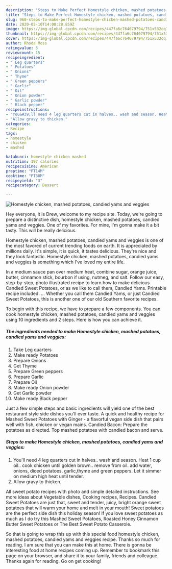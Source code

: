 ```yaml
---
description: "Steps to Make Perfect Homestyle chicken, mashed potatoes, candied yams and veggies"
title: "Steps to Make Perfect Homestyle chicken, mashed potatoes, candied yams and veggies"
slug: 960-steps-to-make-perfect-homestyle-chicken-mashed-potatoes-candied-yams-and-veggies
date: 2020-05-10T14:00:28.859Z
image: https://img-global.cpcdn.com/recipes/447fa6c764679794/751x532cq70/homestyle-chicken-mashed-potatoes-candied-yams-and-veggies-recipe-main-photo.jpg
thumbnail: https://img-global.cpcdn.com/recipes/447fa6c764679794/751x532cq70/homestyle-chicken-mashed-potatoes-candied-yams-and-veggies-recipe-main-photo.jpg
cover: https://img-global.cpcdn.com/recipes/447fa6c764679794/751x532cq70/homestyle-chicken-mashed-potatoes-candied-yams-and-veggies-recipe-main-photo.jpg
author: Rhoda Moss
ratingvalue: 5
reviewcount: 15
recipeingredient:
- " Leg quarters"
- " Potatoes"
- " Onions"
- " Thyme"
- " Green peppers"
- " Garlic"
- " Oil"
- " Onion powder"
- " Garlic powder"
- " Black pepper"
recipeinstructions:
- "You&#39;ll need 4 leg quarters cut in halves.. wash and season. Heat 1 cup oil.. cook chicken until golden brown.. remove from oil. add water, onions, diced potatoes, garlic,thyme and green peppers. Let it simmer on medium high heat until tender."
- "Allow gravy to thicken."
categories:
- Recipe
tags:
- homestyle
- chicken
- mashed

katakunci: homestyle chicken mashed 
nutrition: 197 calories
recipecuisine: American
preptime: "PT14M"
cooktime: "PT38M"
recipeyield: "3"
recipecategory: Dessert

---
```



![Homestyle chicken, mashed potatoes, candied yams and veggies](https://img-global.cpcdn.com/recipes/447fa6c764679794/751x532cq70/homestyle-chicken-mashed-potatoes-candied-yams-and-veggies-recipe-main-photo.jpg)

Hey everyone, it is Drew, welcome to my recipe site. Today, we're going to prepare a distinctive dish, homestyle chicken, mashed potatoes, candied yams and veggies. One of my favorites. For mine, I'm gonna make it a bit tasty. This will be really delicious.

Homestyle chicken, mashed potatoes, candied yams and veggies is one of the most favored of current trending foods on earth. It is appreciated by millions daily. It's simple, it is quick, it tastes delicious. They're nice and they look fantastic. Homestyle chicken, mashed potatoes, candied yams and veggies is something which I've loved my entire life.

In a medium sauce pan over medium heat, combine sugar, orange juice, butter, cinnamon stick, bourbon if using, nutmeg, and salt. Follow our easy, step-by-step, photo illustrated recipe to learn how to make delicious Candied Sweet Potatoes, or as we like to call them, Candied Yams. Printable recipe included. … Whether you call them Candied Yams, or just Candied Sweet Potatoes, this is another one of our old Southern favorite recipes.


To begin with this recipe, we have to prepare a few components. You can cook homestyle chicken, mashed potatoes, candied yams and veggies using 10 ingredients and 2 steps. Here is how you can achieve it.

<!--inarticleads1-->

##### The ingredients needed to make Homestyle chicken, mashed potatoes, candied yams and veggies:

1. Take  Leg quarters
1. Make ready  Potatoes
1. Prepare  Onions
1. Get  Thyme
1. Prepare  Green peppers
1. Prepare  Garlic
1. Prepare  Oil
1. Make ready  Onion powder
1. Get  Garlic powder
1. Make ready  Black pepper


Just a few simple steps and basic ingredients will yield one of the best restaurant style side dishes you&#39;ll ever taste. A quick and healthy recipe for Mashed Sweet Potatoes with Ginger - a flavorful vegan side dish that pairs well with fish, chicken or vegan mains. Candied Bacon: Prepare the potatoes as directed. Top mashed potatoes with candied bacon and serve. 

<!--inarticleads2-->

##### Steps to make Homestyle chicken, mashed potatoes, candied yams and veggies:

1. You&#39;ll need 4 leg quarters cut in halves.. wash and season. Heat 1 cup oil.. cook chicken until golden brown.. remove from oil. add water, onions, diced potatoes, garlic,thyme and green peppers. Let it simmer on medium high heat until tender.
1. Allow gravy to thicken.


All sweet potato recipes with photo and simple detailed instructions. See more ideas about Vegetable dishes, Cooking recipes, Recipes. Candied Sweet Potatoes are just that, sweet and tender, juicy, bright orange sweet potatoes that will warm your home and melt in your mouth! Sweet potatoes are the perfect side dish this holiday season! If you love sweet potatoes as much as I do try this Mashed Sweet Potatoes, Roasted Honey Cinnamon Butter Sweet Potatoes or The Best Sweet Potato Casserole. 

So that is going to wrap this up with this special food homestyle chicken, mashed potatoes, candied yams and veggies recipe. Thanks so much for reading. I am sure that you can make this at home. There is gonna be interesting food at home recipes coming up. Remember to bookmark this page on your browser, and share it to your family, friends and colleague. Thanks again for reading. Go on get cooking!
